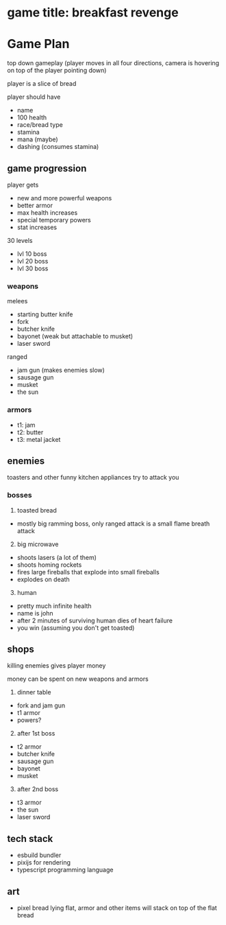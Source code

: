 # game title: breakfast revenge

# Game Plan

top down gameplay (player moves in all four directions, camera is hovering on top of the player pointing down)

player is a slice of bread

player should have

- name
- 100 health
- race/bread type
- stamina
- mana (maybe)
- dashing (consumes stamina)

## game progression

player gets

- new and more powerful weapons
- better armor
- max health increases
- special temporary powers
- stat increases

30 levels

- lvl 10 boss
- lvl 20 boss
- lvl 30 boss

### weapons

melees

- starting butter knife
- fork
- butcher knife
- bayonet (weak but attachable to musket)
- laser sword

ranged

- jam gun (makes enemies slow)
- sausage gun
- musket
- the sun

### armors

- t1: jam
- t2: butter
- t3: metal jacket

## enemies

toasters and other funny kitchen appliances try to attack you

### bosses

1. toasted bread

- mostly big ramming boss, only ranged attack is a small flame breath attack

2. big microwave

- shoots lasers (a lot of them)
- shoots homing rockets
- fires large fireballs that explode into small fireballs
- explodes on death

3. human

- pretty much infinite health
- name is john
- after 2 minutes of surviving human dies of heart failure
- you win (assuming you don't get toasted)

## shops

killing enemies gives player money

money can be spent on new weapons and armors

1. dinner table

- fork and jam gun
- t1 armor
- powers?

2. after 1st boss

- t2 armor
- butcher knife
- sausage gun
- bayonet
- musket

3. after 2nd boss

- t3 armor
- the sun
- laser sword

## tech stack

- esbuild bundler
- pixijs for rendering
- typescript programming language

## art

- pixel bread lying flat, armor and other items will stack on top of the flat bread
